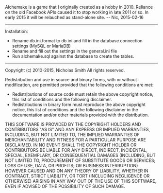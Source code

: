 Alchemake is a game that I originally created as a hobby in 2010. Reliance on the old Facebook APIs caused it to stop working in late 2011 or so. In early 2015 it will be relauched as stand-alone site. -- Nic, 2015-02-16

------

Installation:

* Rename db.ini.format to db.ini and fill in the database connection settings (MySQL or MariaDB)
* Rename and fill out the settings in the general.ini file
* Run alchemake.sql against the database to create the tables.

------

Copyright (c) 2010-2015, Nicholas Smith
All rights reserved.

Redistribution and use in source and binary forms, with or without modification,
are permitted provided that the following conditions are met:

* Redistributions of source code must retain the above copyright notice, this
list of conditions and the following disclaimer.
* Redistributions in binary form must reproduce the above copyright notice,
this list of conditions and the following disclaimer in the documentation and/or
other materials provided with the distribution.

THIS SOFTWARE IS PROVIDED BY THE COPYRIGHT HOLDERS AND CONTRIBUTORS "AS IS" AND
ANY EXPRESS OR IMPLIED WARRANTIES, INCLUDING, BUT NOT LIMITED TO, THE IMPLIED
WARRANTIES OF MERCHANTABILITY AND FITNESS FOR A PARTICULAR PURPOSE ARE
DISCLAIMED. IN NO EVENT SHALL THE COPYRIGHT HOLDER OR CONTRIBUTORS BE LIABLE FOR
ANY DIRECT, INDIRECT, INCIDENTAL, SPECIAL, EXEMPLARY, OR CONSEQUENTIAL DAMAGES
(INCLUDING, BUT NOT LIMITED TO, PROCUREMENT OF SUBSTITUTE GOODS OR SERVICES;
LOSS OF USE, DATA, OR PROFITS; OR BUSINESS INTERRUPTION) HOWEVER CAUSED AND ON
ANY THEORY OF LIABILITY, WHETHER IN CONTRACT, STRICT LIABILITY, OR TORT
(INCLUDING NEGLIGENCE OR OTHERWISE) ARISING IN ANY WAY OUT OF THE USE OF THIS
SOFTWARE, EVEN IF ADVISED OF THE POSSIBILITY OF SUCH DAMAGE.
